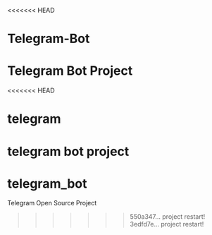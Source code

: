 <<<<<<< HEAD
# Telegram-Bot
Telegram Bot Project
=======
<<<<<<< HEAD
# telegram
telegram bot project
=======
# telegram_bot
Telegram Open Source Project
>>>>>>> 550a347... project restart!
>>>>>>> 3edfd7e... project restart!
